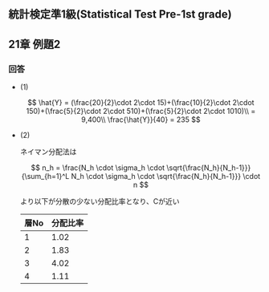 ## 統計検定準1級(Statistical Test Pre-1st grade)
## 21章 例題2
### 回答

- (1)
    
    $$
    \hat{Y} = (\frac{20}{2}\cdot 2\cdot 15)+(\frac{10}{2}\cdot 2\cdot 150)+(\frac{5}{2}\cdot 2\cdot 510)+(\frac{5}{2}\cdot 2\cdot 1010)\\
    = 9,400\\
    \frac{\hat{Y}}{40} = 235
    $$
    
- (2)
    
    ネイマン分配法は
    
    $$
    n_h = \frac{N_h \cdot \sigma_h \cdot \sqrt{\frac{N_h}{N_h-1}}}{\sum_{h=1}^L N_h \cdot \sigma_h \cdot \sqrt{\frac{N_h}{N_h-1}}} \cdot n
    $$
    
    より以下が分散の少ない分配比率となり、Cが近い
    
    | 層No | 分配比率 |
    | --- | --- |
    | 1 | 1.02 |
    | 2 | 1.83 |
    | 3 | 4.02 |
    | 4 | 1.11 |